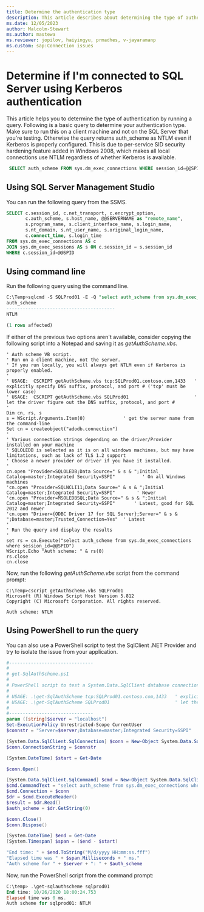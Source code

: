 ```yaml
---
title: Determine the authentication type
description: This article describes about determining the type of authentication. 
ms.date: 12/05/2023
author: Malcolm-Stewart
ms.author: mastewa
ms.reviewer: jopilov, haiyingyu, prmadhes, v-jayaramanp
ms.custom: sap:Connection issues
---
```


# Determine if I'm connected to SQL Server using Kerberos authentication

This article helps you to determine the type of authentication by running a query. Following is a basic query to determine your authentication type. Make sure to run this on a client machine and not on the SQL Server that you're testing. Otherwise the query returns auth_scheme as NTLM even if Kerberos is properly configured. This is due to per-service SID security hardening feature added in Windows 2008, which makes all local connections use NTLM regardless of whether Kerberos is available.

 ```sql
  SELECT auth_scheme FROM sys.dm_exec_connections WHERE session_id=@@SPID
 ```

## Using SQL Server Management Studio

You can run the following query from the SSMS.

```sql
SELECT c.session_id, c.net_transport, c.encrypt_option,
       c.auth_scheme, s.host_name, @@SERVERNAME as "remote_name",
       s.program_name, s.client_interface_name, s.login_name,
       s.nt_domain, s.nt_user_name, s.original_login_name,
       c.connect_time, s.login_time
FROM sys.dm_exec_connections AS c
JOIN sys.dm_exec_sessions AS s ON c.session_id = s.session_id
WHERE c.session_id=@@SPID
```

## Using command line

Run the following query using the command line.

```sql
C:\Temp>sqlcmd -S SQLProd01 -E -Q "select auth_scheme from sys.dm_exec_connections where session_id=@@SPID"
auth_scheme
----------------------------------------
NTLM

(1 rows affected)
```

If either of the previous two options aren't available, consider copying the following script into a Notepad and saving it as *getAuthScheme.vbs*.

```vbs
' Auth scheme VB script.
' Run on a client machine, not the server.
' If you run locally, you will always get NTLM even if Kerberos is properly enabled.
'
' USAGE:  CSCRIPT getAuthScheme.vbs tcp:SQLProd01.contoso.com,1433   ' explicitly specify DNS suffix, protocol, and port # ('tcp' must be lower case)
' USAGE:  CSCRIPT getAuthScheme.vbs SQLProd01                        ' let the driver figure out the DNS suffix, protocol, and port #
'
Dim cn, rs, s
s = WScript.Arguments.Item(0)              ' get the server name from the command-line
Set cn = createobject("adodb.connection")
'
' Various connection strings depending on the driver/Provider installed on your machine
' SQLOLEDB is selected as it is on all windows machines, but may have limitations, such as lack of TLS 1.2 support
' Choose a newer provider or driver if you have it installed.
'
cn.open "Provider=SQLOLEDB;Data Source=" & s & ";Initial Catalog=master;Integrated Security=SSPI"          ' On all Windows machines
'cn.open "Provider=SQLNCLI11;Data Source=" & s & ";Initial Catalog=master;Integrated Security=SSPI"        ' Newer
'cn.open "Provider=MSOLEDBSQL;Data Source=" & s & ";Initial Catalog=master;Integrated Security=SSPI"       ' Latest, good for SQL 2012 and newer
'cn.open "Driver={ODBC Driver 17 for SQL Server};Server=" & s & ";Database=master;Trusted_Connection=Yes"  ' Latest
'
' Run the query and display the results
'
set rs = cn.Execute("select auth_scheme from sys.dm_exec_connections where session_id=@@SPID")
WScript.Echo "Auth scheme: " & rs(0)
rs.close
cn.close
```

Now, run the following *getAuthScheme.vbs* script from the command prompt:

```vbs
C:\Temp>cscript getAuthScheme.vbs SQLProd01
Microsoft (R) Windows Script Host Version 5.812
Copyright (C) Microsoft Corporation. All rights reserved.

Auth scheme: NTLM
```

## Using PowerShell to run the query

You can also use a PowerShell script to test the SqlClient .NET Provider and try to isolate the issue from your application.

```powershell
#-------------------------------
#
# get-SqlAuthScheme.ps1
#
# PowerShell script to test a System.Data.SqlClient database connection
#
# USAGE: .\get-SqlAuthScheme tcp:SQLProd01.contoso.com,1433   ' explicitly specify DNS suffix, protocol, and port # ('tcp' must be lower case)
# USAGE: .\get-SqlAuthScheme SQLProd01                        ' let the driver figure out the DNS suffix, protocol, and port #
#
#-------------------------------
param ([string]$server = "localhost")
Set-ExecutionPolicy Unrestricted-Scope CurrentUser
$connstr = "Server=$server;Database=master;Integrated Security=SSPI"

[System.Data.SqlClient.SqlConnection] $conn = New-Object System.Data.SqlClient.SqlConnection
$conn.ConnectionString = $connstr

[System.DateTime] $start = Get-Date

$conn.Open()

[System.Data.SqlClient.SqlCommand] $cmd = New-Object System.Data.SqlClient.SqlCommand
$cmd.CommandText = "select auth_scheme from sys.dm_exec_connections where session_id=@@spid"
$cmd.Connection = $conn
$dr = $cmd.ExecuteReader()
$result = $dr.Read()
$auth_scheme = $dr.GetString(0)

$conn.Close()
$conn.Dispose()

[System.DateTime] $end = Get-Date
[System.Timespan] $span = ($end - $start)

"End time: " + $end.ToString("M/d/yyyy HH:mm:ss.fff")
"Elapsed time was " + $span.Milliseconds + " ms."
"Auth scheme for " + $server + ": " + $auth_scheme
```

Now, run the PowerShell script from the command prompt:

```powershell
C:\temp> .\get-sqlauthscheme sqlprod01
End time: 10/26/2020 18:00:24.753
Elapsed time was 0 ms.
Auth scheme for sqlprod01: NTLM
```
